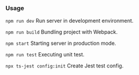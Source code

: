 ### Usage

`npm run dev`
Run server in development environment.

`npm run build`
Bundling project with Webpack.

`npm start`
Starting server in production mode.

`npm run test`
Executing unit test.

`npx ts-jest config:init`
Create Jest test config.
